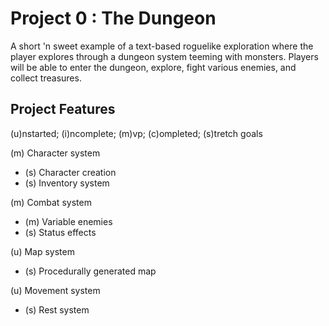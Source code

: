 # Project 0 : The Dungeon
A short 'n sweet example of a text-based roguelike exploration where the player explores through a dungeon system teeming with monsters. Players will be able to enter the dungeon, explore, fight various enemies, and collect treasures.
## Project Features
(u)nstarted; (i)ncomplete; (m)vp; (c)ompleted; (s)tretch goals

(m) Character system
- (s) Character creation
- (s) Inventory system

(m) Combat system
- (m) Variable enemies
- (s) Status effects

(u) Map system
- (s) Procedurally generated map

(u) Movement system
- (s) Rest system